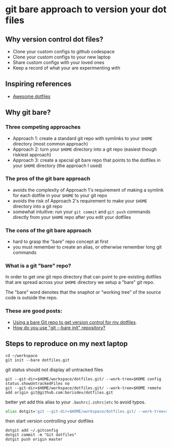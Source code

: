 # git bare approach to version your dot files

## Why version control dot files?

- Clone your custom configs to github codespace
- Clone your custom configs to your new laptop
- Share custom configs with your loved ones
- Keep a record of what your are experimenting with

## Inspiring references

- [Awesome dotfiles](https://github.com/webpro/awesome-dotfiles)

## Why git bare?

### Three competing approaches

- Approach 1: create a standard git repo with symlinks to your `$HOME` directory (most common approach) 
- Approach 2: turn your `$HOME` directory into a git repo (easiest though riskiest approach)
- Approach 3: create a special git bare repo that points to the dotfiles in your `$HOME` directory (the approach I used)

### The pros of the git bare approach

- avoids the complexity of Approach 1's requirement of making a symlink for each dotfile in your `$HOME` to your git repo 
- avoids the risk of Approach 2's requirement to make your `$HOME` directory into a git repo
- somewhat intuitive: run your `git commit` and `git push` commands directly from your `$HOME` repo after you edit your dotfiles

### The cons of the git bare approach

- hard to grasp the "bare" repo concept at first
- you must remember to create an alias, or otherwise remember long git commands

### What is a git "bare" repo?

In order to get one git repo directory that can point to pre-existing dotfiles that are
spread across your `$HOME` directory we setup a "bare" git repo. 

The "bare" word denotes that the snaphot or “working tree” of the source code is outside the repo.

### These are good posts:

- [Using a bare Git repo to get version control for my dotfiles](https://stegosaurusdormant.com/bare-git-repo/).
- [How do you use "git --bare init" repository?](https://stackoverflow.com/questions/7632454/how-do-you-use-git-bare-init-repository)

## Steps to reproduce on my next laptop

```console
cd ~/workspace
git init --bare dotfiles.git
```

git status should not display all untracked files

```console
git --git-dir=$HOME/workspace/dotfiles.git/ --work-tree=$HOME config status.showUntrackedFiles no
git --git-dir=$HOME/workspace/dotfiles.git/ --work-tree=$HOME remote add origin git@github.com:borisdev/dotfiles.git
```

better yet add this alias to your `.bashrc|.zshrc|etc` to avoid typos.

```bash
alias dotgit='git --git-dir=$HOME/workspace/dotfiles.git/ --work-tree=$HOME'
```
then start version controlling your dotfiles 

```console
dotgit add ~/.gitconfig
dotgit commit -m "Git dotfiles"
dotgit push origin master
```
